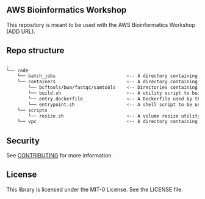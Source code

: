 ## AWS Bioinformatics Workshop

This repository is meant to be used with the AWS Bioinformatics Workshop 
(ADD URL).

## Repo structure

```bash
.
└── code
    └── batch_jobs                          <-- A directory containing sample job files to use be submitted to AWS Batch
    └── containers                          <-- A directory containing bioinformatics containers and containers building tools
        └── bcftools/bwa/fastqc/samtools    <-- Directories containing bioinformatics Dockerfiles
        └── build.sh                        <-- A utility script to build and register containers
        └── entry.dockerfile                <-- A Dockerfile used by the build utility
        └── entrypoint.sh                   <-- A shell script to be used in the containers for staging data on S3
    └── scripts
        └── resize.sh                       <-- A volume resize utility
    └── vpc                                 <-- A directory containing a CDK app to launch a VPC
```

## Security

See [CONTRIBUTING](CONTRIBUTING.md#security-issue-notifications) for more information.

## License

This library is licensed under the MIT-0 License. See the LICENSE file.

